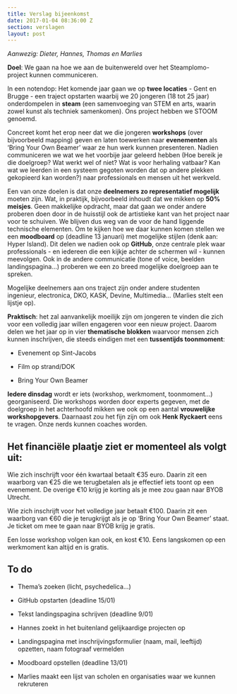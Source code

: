 ```yaml
---
title: Verslag bijeenkomst
date: 2017-01-04 08:36:00 Z
section: verslagen
layout: post
---
```


*Aanwezig: Dieter, Hannes, Thomas en Marlies*

**Doel**: We gaan na hoe we aan de buitenwereld over het Steamplomo-project kunnen communiceren.

In een notendop: Het komende jaar gaan we op **twee locaties** - Gent en Brugge - een traject opstarten waarbij we 20 jongeren (18 tot 25 jaar) onderdompelen in **steam** (een samenvoeging van STEM en arts, waarin zowel kunst als techniek samenkomen). Ons project hebben we STOOM genoemd.

Concreet komt het erop neer dat we die jongeren **workshops** (over bijvoorbeeld mapping) geven en laten toewerken naar **evenementen** als ‘Bring Your Own Beamer’ waar ze hun werk kunnen presenteren. Nadien communiceren we wat we het voorbije jaar geleerd hebben (Hoe bereik je die doelgroep? Wat werkt wel of niet? Wat is voor herhaling vatbaar? Kan wat we leerden in een systeem gegoten worden dat op andere plekken gekopieerd kan worden?) naar professionals en mensen uit het werkveld.

Een van onze doelen is dat onze **deelnemers zo representatief mogelijk** moeten zijn. Wat, in praktijk, bijvoorbeeld inhoudt dat we mikken op **50% meisjes**. Geen makkelijke opdracht, maar dat gaan we onder andere proberen doen door in de huisstijl ook de artistieke kant van het project naar voor te schuiven. We blijven dus weg van de voor de hand liggende technische elementen. Om te kijken hoe we daar kunnen komen stellen we een **moodboard** op (deadline 13 januari) met mogelijke stijlen (denk aan: Hyper Island). Dit delen we nadien ook op **GitHub**, onze centrale plek waar professionals - en iedereen die een kijkje achter de schermen wil - kunnen meevolgen. Ook in de andere communicatie (tone of voice, beelden landingspagina…) proberen we een zo breed mogelijke doelgroep aan te spreken.

Mogelijke deelnemers aan ons traject zijn onder andere studenten ingenieur, electronica, DKO, KASK, Devine, Multimedia... (Marlies stelt een lijstje op).

**Praktisch**: het zal aanvankelijk moeilijk zijn om jongeren te vinden die zich voor een volledig jaar willen engageren voor een nieuw project. Daarom delen we het jaar op in vier **thematische blokken** waarvoor mensen zich kunnen inschrijven, die steeds eindigen met een **tussentijds toonmoment**:

* Evenement op Sint-Jacobs

* Film op strand/DOK

* Bring Your Own Beamer

**Iedere dinsdag** wordt er iets (workshop, werkmoment, toonmoment…) georganiseerd. Die workshops worden door experts gegeven, met de doelgroep in het achterhoofd mikken we ook op een aantal **vrouwelijke workshopgevers**. Daarnaast zou het fijn zijn om ook **Henk Ryckaert** eens te vragen. Onze nerds kunnen coaches worden.

## Het financiële plaatje ziet er momenteel als volgt uit:

Wie zich inschrijft voor één kwartaal betaalt €35 euro. Daarin zit een waarborg van €25 die we terugbetalen als je effectief iets toont op een evenement. De overige €10 krijg je korting als je mee zou gaan naar BYOB Utrecht.

Wie zich inschrijft voor het volledige jaar betaalt €100. Daarin zit een waarborg van €60 die je terugkrijgt als je op ‘Bring Your Own Beamer’ staat. Je ticket om mee te gaan naar BYOB krijg je gratis.

Een losse workshop volgen kan ook, en kost €10. Eens langskomen op een werkmoment kan altijd en is gratis.

## To do

* Thema’s zoeken (licht, psychedelica…)

* GitHub opstarten (deadline 15/01)

* Tekst landingspagina schrijven (deadline 9/01)

* Hannes zoekt in het buitenland gelijkaardige projecten op

* Landingspagina met inschrijvingsformulier (naam, mail, leeftijd) opzetten, naam fotograaf vermelden

* Moodboard opstellen (deadline 13/01)

* Marlies maakt een lijst van scholen en organisaties waar we kunnen rekruteren